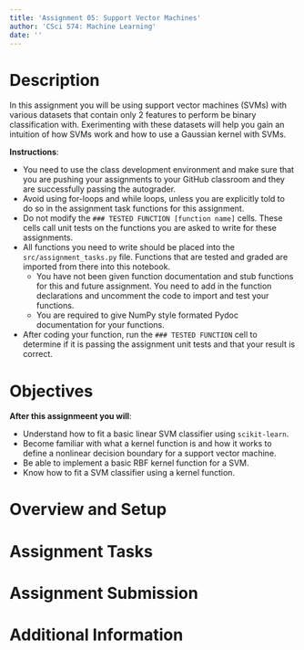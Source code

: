 ```yaml
---
title: 'Assignment 05: Support Vector Machines'
author: 'CSci 574: Machine Learning'
date: ''
---
```



# Description

In this assignment you will be using support vector machines (SVMs) with various datasets that
contain only 2 features to perform be binary classification with.  Exerimenting with
these datasets will help you gain an intuition of how SVMs work and how to use a Gaussian kernel with SVMs.

**Instructions**:

- You need to use the class development environment and make sure that you are pushing your assignments to your
  GitHub classroom and they are successfully passing the autograder.
- Avoid using for-loops and while loops, unless you are explicitly told to do so in the assignment task functions for this assignment.
- Do not modify the `### TESTED FUNCTION [function name]` cells.  These cells call unit tests on the functions
  you are asked to write for these assignments.
- All functions you need to write should be placed into the `src/assignment_tasks.py` file.  Functions that are
  tested and graded are imported from there into this notebook.
  - You have not been given function documentation and stub functions for this and future assignment.  You need to
    add in the function declarations and uncomment the code to import and test your functions.
  - You are required to give NumPy style formated Pydoc documentation for your functions.
- After coding your function, run the `### TESTED FUNCTION` cell to determine if it is passing the assignment
  unit tests and that your result is correct.

# Objectives 

**After this assignmeent you will**:

- Understand how to fit a basic linear SVM classifier using `scikit-learn`.
- Become familiar with what a kernel function is and how it works to define a nonlinear decision boundary for
  a support vector machine.
- Be able to implement a basic RBF kernel function for a SVM.
- Know how to fit a SVM classifier using a kernel function.

# Overview and Setup

# Assignment Tasks

# Assignment Submission

# Additional Information

